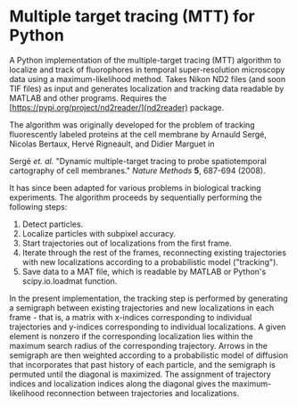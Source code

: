# Multiple target tracing (MTT) for Python

A Python implementation of the multiple-target tracing (MTT) algorithm to localize and track of fluorophores in temporal super-resolution microscopy data using a maximum-likelihood method. Takes Nikon ND2 files (and soon TIF files) as input and generates localization and tracking data readable by MATLAB and other programs. Requires the [https://pypi.org/project/nd2reader/](nd2reader) package.

The algorithm was originally developed for the problem of tracking fluorescently labeled proteins at the cell membrane by Arnauld Sergé, Nicolas Bertaux, Hervé Rigneault, and Didier Marguet in

Sergé *et. al.* "Dynamic multiple-target tracing to probe spatiotemporal cartography of cell membranes." *Nature Methods* **5**, 687-694 (2008).

It has since been adapted for various problems in biological tracking experiments. The algorithm proceeds by sequentially performing the following steps:
1. Detect particles.
2. Localize particles with subpixel accuracy.
3. Start trajectories out of localizations from the first frame.
4. Iterate through the rest of the frames, reconnecting existing trajectories with new localizations according to a probabilistic model ("tracking").
5. Save data to a MAT file, which is readable by MATLAB or Python's scipy.io.loadmat function.

In the present implementation, the tracking step is performed by generating a semigraph between existing trajectories and new localizations in each frame - that is, a matrix with x-indices corresponding to individual trajectories and y-indices corresponding to individual localizations. A given element is nonzero if the corresponding localization lies within the maximum search radius of the corresponding trajectory. Arrows in the semigraph are then weighted according to a probabilistic model of diffusion that incorporates that past history of each particle, and the semigraph is permuted until the diagonal is maximized. The assignment of trajectory indices and localization indices along the diagonal gives the maximum-likelihood reconnection between trajectories and localizations.
